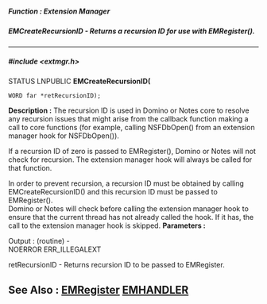 ##### Function : Extension Manager
##### EMCreateRecursionID - Returns a recursion ID for use with EMRegister().
---
##### #include <extmgr.h>
STATUS LNPUBLIC **EMCreateRecursionID(**

	WORD far *retRecursionID);
**Description :**
The recursion ID is used in Domino or Notes core to resolve any recursion 
issues that might arise from the callback function making a call to core 
functions (for example, calling NSFDbOpen() from an extension manager hook for 
NSFDbOpen()).

If a recursion ID of zero is passed to EMRegister(), Domino or Notes will not 
check for recursion.  The extension manager hook will always be called for that 
function.

In order to prevent recursion, a recursion ID must be obtained by calling 
EMCreateRecursionID() and this recursion ID must be passed to EMRegister().  
Domino or Notes will check before calling the extension manager hook to ensure 
that the current thread has not already called the hook.  If it has, the call 
to the extension manager hook is skipped.
**Parameters :**

Output :
(routine)  -  
NOERROR
ERR_ILLEGALEXT


retRecursionID  -  Returns recursion ID to be passed to EMRegister.

**See Also :**
[EMRegister](D:/md_files/EMRegister.md)
[EMHANDLER](D:/md_files/EMHANDLER.md)
---
